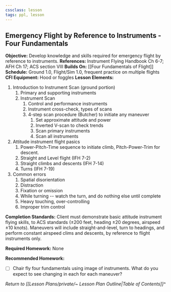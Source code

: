 ```yaml
---
cssclass: lesson
tags: ppl, lesson
---
```

## Emergency Flight by Reference to Instruments - Four Fundamentals

**Objective:** Develop knowledge and skills required for emergency flight by reference to instruments.
**References:** Instrument Flying Handbook Ch 6-7; AFH Ch 17; ACS section VIII
**Builds On:** [[Four Fundamentals of Flight]]
**Schedule:** Ground 1.0, Flight/Sim 1.0, frequent practice on multiple flights
**CFI Equipment:** Hood or foggles
**Lesson Elements:**
1. Introduction to Instrument Scan (ground portion)
	1. Primary and supporting instruments
	2. Instrument Scan
		1. Control and performance instruments
		2. Instrument cross-check, types of scans
		3. 4-step scan procedure (Butcher) to initiate any maneuver
			1. Set approximate attitude and power
			2. Inverted V-scan to check trends
			3. Scan primary instruments
			4. Scan all instruments
2. Attitude instrument flight pasics
	1. Power-Pitch-Time sequence to initiate climb, Pitch-Power-Trim for descent.
	2. Straight and Level flight (IFH 7-2)
	3. Straight climbs and descents (IFH 7-14)
	4. Turns (IFH 7-19)
3. Common errors
	1. Spatial disorientation
	2. Distraction
	3. Fixation or omission
	4. While turning -- watch the turn, and do nothing else until complete
	5. Heavy touching, over-controlling
	6. Improper trim control

**Completion Standards:** Client must demonstrate basic attitude instrument flying skills, to ACS standards (&plusmn;200 feet, heading &plusmn;20 degrees, airspeed &plusmn;10 knots). Maneuvers will include straight-and-level, turn to headings, and perform constant airspeed clims and descents, by reference to flight instruments only.

**Required Homework:** None

**Recommended Homework:** 
- [ ] Chair fly four fundamentals using image of instruments. What do you expect to see changing in each for each maneuver? 

*Return to [[Lesson Plans/private/~ Lesson Plan Outline|Table of Contents]]^*
